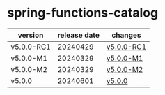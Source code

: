 # spring-functions-catalog

|  version   | release date |                changes                 |
|------------|--------------|----------------------------------------|
| v5.0.0-RC1 | 20240429     | [v5.0.0-RC1](./v5.0.0-RC1-20240429.md) |
| v5.0.0-M1  | 20240329     | [v5.0.0-M1](./v5.0.0-M1-20240329.md)   |
| v5.0.0-M2  | 20240329     | [v5.0.0-M2](./v5.0.0-M2-20240329.md)   |
| v5.0.0     | 20240601     | [v5.0.0](./v5.0.0-20240601.md)         |

